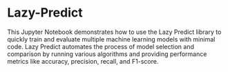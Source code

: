 # Lazy-Predict
This Jupyter Notebook demonstrates how to use the Lazy Predict library to quickly train and evaluate multiple machine learning models with minimal code. Lazy Predict automates the process of model selection and comparison by running various algorithms and providing performance metrics like accuracy, precision, recall, and F1-score.
